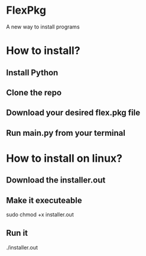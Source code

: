 # FlexPkg
A new way to install programs

# How to install?
## Install Python
## Clone the repo
## Download your desired flex.pkg file 
## Run main.py from your terminal

# How to install on linux?
## Download the installer.out
## Make it executeable
sudo chmod +x installer.out
## Run it
./installer.out